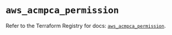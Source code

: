 # `aws_acmpca_permission`

Refer to the Terraform Registry for docs: [`aws_acmpca_permission`](https://registry.terraform.io/providers/hashicorp/aws/5.99.0/docs/resources/acmpca_permission).
